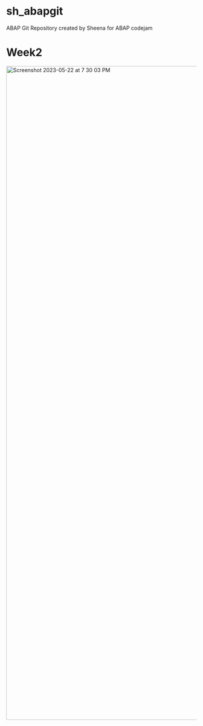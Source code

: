 # sh_abapgit
ABAP Git Repository created by Sheena for ABAP codejam

# Week2
<img width="1725" alt="Screenshot 2023-05-22 at 7 30 03 PM" src="https://github.com/sheenamk/sh_abapgit/assets/30591721/257e0d75-fde9-4f53-84dd-f0dacc07054c">
